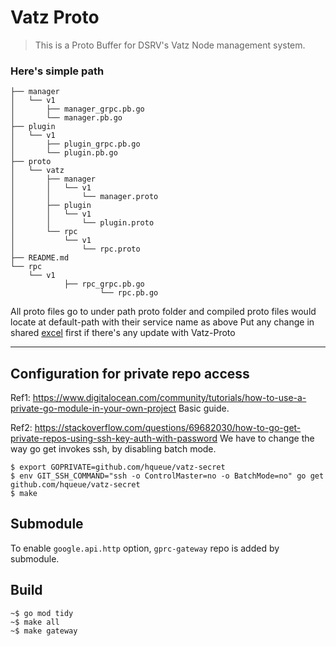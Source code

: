 # Vatz Proto
> This is a Proto Buffer for DSRV's Vatz Node management system.

### Here's simple path 
```
├── manager
│   └── v1
│       ├── manager_grpc.pb.go
│       └── manager.pb.go
├── plugin
│   └── v1
│       ├── plugin_grpc.pb.go
│       └── plugin.pb.go
├── proto
│   └── vatz
│       ├── manager
│       │   └── v1
│       │       └── manager.proto
│       ├── plugin
│       │   └── v1
│       │       └── plugin.proto
│       └── rpc
│           └── v1
│               └── rpc.proto
├── README.md
└── rpc
    └── v1
            ├── rpc_grpc.pb.go
                    └── rpc.pb.go
```

All proto files go to under path proto folder and 
compiled proto files would locate at default-path with their service name as above 
Put any change in shared [excel](https://docs.google.com/spreadsheets/d/1Hq4JwY0Ys9krHcIpcYyoQqi6_IzHl2inTFsdFekGtDA/edit#gid=0) first if there's any update with Vatz-Proto


---

## Configuration for private repo access

Ref1: https://www.digitalocean.com/community/tutorials/how-to-use-a-private-go-module-in-your-own-project
Basic guide.

Ref2: https://stackoverflow.com/questions/69682030/how-to-go-get-private-repos-using-ssh-key-auth-with-password
We have to change the way go get invokes ssh, by disabling batch mode.

```
$ export GOPRIVATE=github.com/hqueue/vatz-secret
$ env GIT_SSH_COMMAND="ssh -o ControlMaster=no -o BatchMode=no" go get github.com/hqueue/vatz-secret
$ make
```

## Submodule

To enable `google.api.http` option, `gprc-gateway` repo is added by submodule.

## Build

```
~$ go mod tidy
~$ make all
~$ make gateway
```
